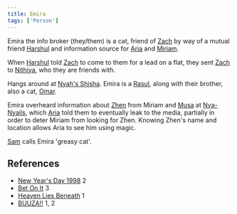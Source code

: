 ```yaml
---
title: Emira
tags: ['Person']
---
```

Emira the info broker (they/them) is a cat, friend of [Zach](/_wiki/zach.md) by way of a mutual friend [Harshul](/_wiki/harshul.md) and information source for [Aria](/_wiki/aria.md) and [Miriam](/_wiki/miriam.md).

When [Harshul](/_wiki/harshul.md) told [Zach](/_wiki/zach.md) to come to them for a lead on a flat, they sent [Zach](/_wiki/zach.md) to [Nithiya](/_wiki/nithiya.md), who they are friends with.

Hangs around at [Nyah's Shisha](/_wiki/nyahs-shisha.md). Emira is a [Rasul](/_wiki/rasul.md), along with their brother, also a cat, [Omar](/_wiki/omar.md).

Emira overheard information about [Zhen](/_wiki/zhen.md) from Miriam and [Musa](/_wiki/musa.md) at [Nya-Nyails](/_wiki/nya-nyails.md), which [Aria](/_wiki/aria.md) told them to eventually leak to the media, partially in order to deter Miriam from looking for Zhen. Knowing Zhen's name and location allows Aria to see him using magic.

[Sam](/_wiki/sam.md) calls Emira 'greasy cat'.

## References
- [New Year's Day 1998](/_wiki/new-years-day-1998.md) 2
- [Bet On It](/_wiki/bet-on-it.md) 3
- [Heaven Lies Beneath](/_wiki/heaven-lies-beneath.md) 1
- [BUUZA!!](/_wiki/buuza.md) 1, 2

